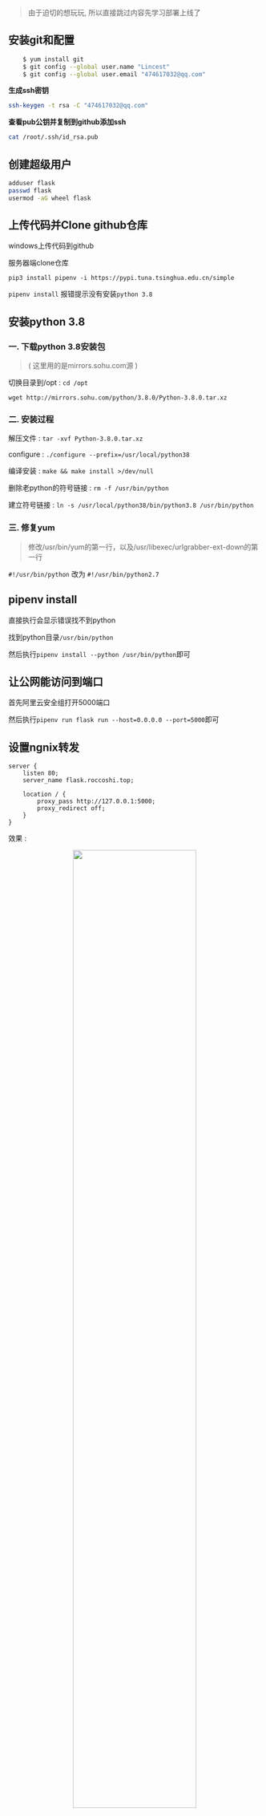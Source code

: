 > 由于迫切的想玩玩, 所以直接跳过内容先学习部署上线了

## 安装git和配置

```bash
	$ yum install git
    $ git config --global user.name "Lincest"
    $ git config --global user.email "474617032@qq.com"
```

**生成ssh密钥**

```bash
ssh-keygen -t rsa -C "474617032@qq.com"
```

**查看pub公钥并复制到github添加ssh**

```bash
cat /root/.ssh/id_rsa.pub
```

## 创建超级用户

```bash
adduser flask
passwd flask
usermod -aG wheel flask
```

## 上传代码并Clone github仓库

windows上传代码到github

服务器端clone仓库

`pip3 install pipenv -i https://pypi.tuna.tsinghua.edu.cn/simple`

`pipenv install` 报错提示没有安装`python 3.8`

## 安装python 3.8

### 一. 下载python 3.8安装包 

> ( 这里用的是mirrors.sohu.com源 )

切换目录到/opt : ` cd /opt `

`wget http://mirrors.sohu.com/python/3.8.0/Python-3.8.0.tar.xz`

### 二. 安装过程

解压文件 : `tar -xvf Python-3.8.0.tar.xz`

configure : `./configure --prefix=/usr/local/python38`

编译安装 : `make && make install >/dev/null`

删除老python的符号链接 : `rm -f /usr/bin/python`

建立符号链接 : `ln -s /usr/local/python38/bin/python3.8 /usr/bin/python`

### 三. 修复yum

> 修改/usr/bin/yum的第一行，以及/usr/libexec/urlgrabber-ext-down的第一行

`#!/usr/bin/python` 改为 `#!/usr/bin/python2.7`

## pipenv install

直接执行会显示错误找不到python

找到python目录`/usr/bin/python`

然后执行`pipenv install --python /usr/bin/python`即可

## 让公网能访问到端口

首先阿里云安全组打开5000端口

然后执行`pipenv run flask run --host=0.0.0.0 --port=5000`即可

## 设置ngnix转发

```ngnix
server {
    listen 80;
    server_name flask.roccoshi.top;
    
    location / {
        proxy_pass http://127.0.0.1:5000;
        proxy_redirect off;
    }
}
```

效果 : 

<center><img src="https://youpai.roccoshi.top/img/20200904211537.png" style="width:70%"><br><div style="border-bottom: 1px solid #d9d9d9;display: inline-block;color: #999;    padding: 2px;">flask.roccoshi.top</div> </center>



